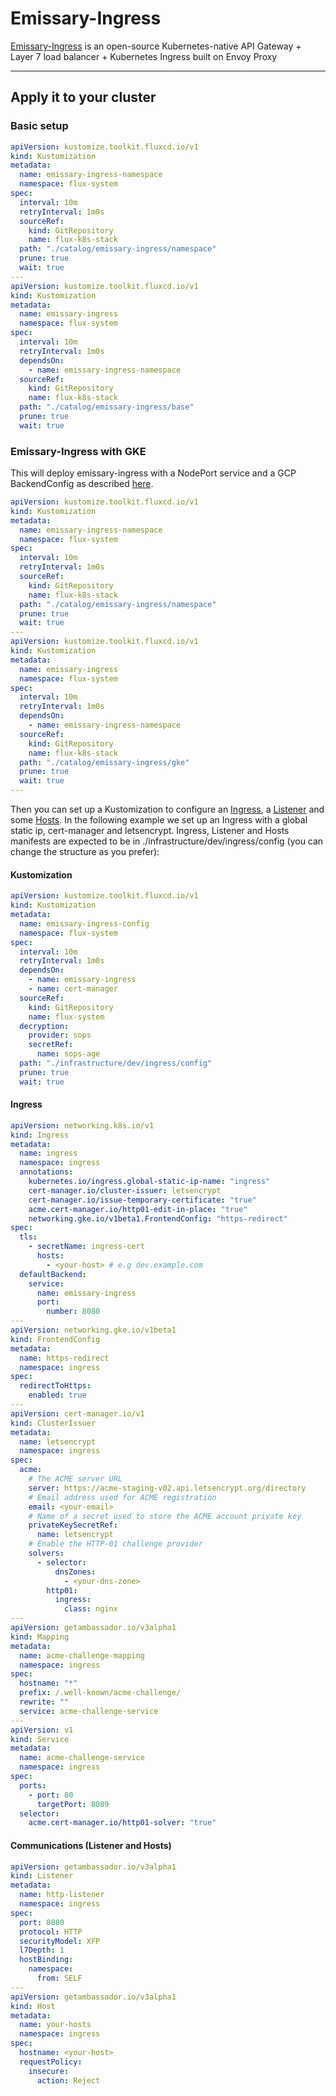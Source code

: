 # Emissary-Ingress
[Emissary-Ingress](https://www.getambassador.io/products/api-gateway/) is an open-source Kubernetes-native API Gateway + Layer 7 load balancer + Kubernetes Ingress built on Envoy Proxy

---
## Apply it to your cluster

### Basic setup
```yaml
apiVersion: kustomize.toolkit.fluxcd.io/v1
kind: Kustomization
metadata:
  name: emissary-ingress-namespace
  namespace: flux-system
spec:
  interval: 10m
  retryInterval: 1m0s
  sourceRef:
    kind: GitRepository
    name: flux-k8s-stack
  path: "./catalog/emissary-ingress/namespace"
  prune: true
  wait: true
---
apiVersion: kustomize.toolkit.fluxcd.io/v1
kind: Kustomization
metadata:
  name: emissary-ingress
  namespace: flux-system
spec:
  interval: 10m
  retryInterval: 1m0s
  dependsOn:
    - name: emissary-ingress-namespace
  sourceRef:
    kind: GitRepository
    name: flux-k8s-stack
  path: "./catalog/emissary-ingress/base"
  prune: true
  wait: true
```

### Emissary-Ingress with GKE
This will deploy emissary-ingress with a NodePort service and a GCP BackendConfig as described [here](https://www.getambassador.io/docs/emissary/latest/topics/running/ambassador-with-gke/#5-configure-backendconfig-for-health-checks).

```yaml
apiVersion: kustomize.toolkit.fluxcd.io/v1
kind: Kustomization
metadata:
  name: emissary-ingress-namespace
  namespace: flux-system
spec:
  interval: 10m
  retryInterval: 1m0s
  sourceRef:
    kind: GitRepository
    name: flux-k8s-stack
  path: "./catalog/emissary-ingress/namespace"
  prune: true
  wait: true
---
apiVersion: kustomize.toolkit.fluxcd.io/v1
kind: Kustomization
metadata:
  name: emissary-ingress
  namespace: flux-system
spec:
  interval: 10m
  retryInterval: 1m0s
  dependsOn:
    - name: emissary-ingress-namespace
  sourceRef:
    kind: GitRepository
    name: flux-k8s-stack
  path: "./catalog/emissary-ingress/gke"
  prune: true
  wait: true
---
```

Then you can set up a Kustomization to configure an [Ingress](https://kubernetes.io/docs/concepts/services-networking/ingress/), a [Listener](https://www.getambassador.io/docs/emissary/latest/topics/running/listener/) and some [Hosts](https://www.getambassador.io/docs/emissary/latest/topics/running/host-crd/).
In the following example we set up an Ingress with a global static ip, cert-manager and letsencrypt.
Ingress, Listener and Hosts manifests are expected to be in ./infrastructure/dev/ingress/config (you can change the structure as you prefer):

#### Kustomization
```yaml
apiVersion: kustomize.toolkit.fluxcd.io/v1
kind: Kustomization
metadata:
  name: emissary-ingress-config
  namespace: flux-system
spec:
  interval: 10m
  retryInterval: 1m0s
  dependsOn:
    - name: emissary-ingress
    - name: cert-manager
  sourceRef:
    kind: GitRepository
    name: flux-system
  decryption:
    provider: sops
    secretRef:
      name: sops-age
  path: "./infrastructure/dev/ingress/config"
  prune: true
  wait: true
```

#### Ingress
```yaml
apiVersion: networking.k8s.io/v1
kind: Ingress
metadata:
  name: ingress
  namespace: ingress
  annotations:
    kubernetes.io/ingress.global-static-ip-name: "ingress"
    cert-manager.io/cluster-issuer: letsencrypt
    cert-manager.io/issue-temporary-certificate: "true"
    acme.cert-manager.io/http01-edit-in-place: "true"
    networking.gke.io/v1beta1.FrontendConfig: "https-redirect"
spec:
  tls:
    - secretName: ingress-cert
      hosts:
        - <your-host> # e.g dev.example.com
  defaultBackend:
    service:
      name: emissary-ingress
      port:
        number: 8080
---
apiVersion: networking.gke.io/v1beta1
kind: FrontendConfig
metadata:
  name: https-redirect
  namespace: ingress
spec:
  redirectToHttps:
    enabled: true
---
apiVersion: cert-manager.io/v1
kind: ClusterIssuer
metadata:
  name: letsencrypt
  namespace: ingress
spec:
  acme:
    # The ACME server URL
    server: https://acme-staging-v02.api.letsencrypt.org/directory
    # Email address used for ACME registration
    email: <your-email>
    # Name of a secret used to store the ACME account private key
    privateKeySecretRef:
      name: letsencrypt
    # Enable the HTTP-01 challenge provider
    solvers:
      - selector:
          dnsZones:
            - <your-dns-zone>
        http01:
          ingress:
            class: nginx
---
apiVersion: getambassador.io/v3alpha1
kind: Mapping
metadata:
  name: acme-challenge-mapping
  namespace: ingress
spec:
  hostname: "*"
  prefix: /.well-known/acme-challenge/
  rewrite: ""
  service: acme-challenge-service
---
apiVersion: v1
kind: Service
metadata:
  name: acme-challenge-service
  namespace: ingress
spec:
  ports:
    - port: 80
      targetPort: 8089
  selector:
    acme.cert-manager.io/http01-solver: "true"
```

#### Communications (Listener and Hosts)
```yaml
apiVersion: getambassador.io/v3alpha1
kind: Listener
metadata:
  name: http-listener
  namespace: ingress
spec:
  port: 8080
  protocol: HTTP
  securityModel: XFP
  l7Depth: 1
  hostBinding:
    namespace:
      from: SELF
---
apiVersion: getambassador.io/v3alpha1
kind: Host
metadata:
  name: your-hosts
  namespace: ingress
spec:
  hostname: <your-host>
  requestPolicy:
    insecure:
      action: Reject
```

